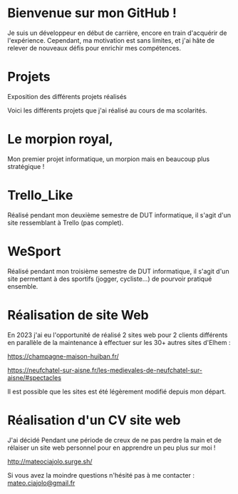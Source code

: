 # Bienvenue sur mon GitHub ! 
Je suis un développeur en début de carrière, encore en train d'acquérir de l'expérience. Cependant, ma motivation est sans limites, et j'ai hâte de relever de nouveaux défis pour enrichir mes compétences.

# Projets
Exposition des différents projets réalisés

Voici les différents projets que j'ai réalisé au cours de ma scolarités.

# Le morpion royal, 

Mon premier projet informatique, un morpion mais en beaucoup plus stratégique !  

# Trello_Like

Réalisé pendant mon deuxième semestre de DUT informatique, il s'agit d'un site ressemblant à Trello (pas complet).

# WeSport

Réalisé pendant mon troisième semestre de DUT informatique, il s'agit d'un site permettant à des sportifs (jogger, cycliste...) de pourvoir pratiqué ensemble.

# Réalisation de site Web

En 2023 j'ai eu l'opportunité de réalisé 2 sites web pour 2 clients différents en parallèle de la maintenance à effectuer sur les 30+ autres sites d'Elhem : 

https://champagne-maison-huiban.fr/

https://neufchatel-sur-aisne.fr/les-medievales-de-neufchatel-sur-aisne/#spectacles

Il est possible que les sites est été légèrement modifié depuis mon départ.

# Réalisation d'un CV site web

J'ai décidé Pendant une période de creux de ne pas perdre la main et de rélaiser un site web personnel pour en apprendre un peu plus sur moi ! 

http://mateociajolo.surge.sh/

Si vous avez la moindre questions n'hésité pas à me contacter : mateo.ciajolo@gmail.fr
